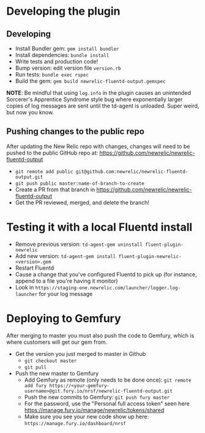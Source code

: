 # Developing the plugin

## Developing

* Install Bundler gem: `gem install bundler`
* Install dependencies: `bundle install`
* Write tests and production code!
* Bump version: edit version file `version.rb`
* Run tests: `bundle exec rspec`
* Build the gem: `gem build newrelic-fluentd-output.gemspec`

**NOTE**: Be mindful that using `log.info` in the plugin causes an unintended Sorcerer's Apprentice Syndrome style bug where exponentially larger copies of log messages are sent until the td-agent is unloaded. Super weird, but now you know.

## Pushing changes to the public repo
After updating the New Relic repo with changes, changes will need to be pushed to the public GitHub repo at: https://github.com/newrelic/newrelic-fluentd-output

* `git remote add public git@github.com:newrelic/newrelic-fluentd-output.git`
* `git push public master:name-of-branch-to-create`
* Create a PR from that branch in https://github.com/newrelic/newrelic-fluentd-output
* Get the PR reviewed, merged, and delete the branch!

# Testing it with a local Fluentd install

* Remove previous version: `td-agent-gem uninstall fluent-plugin-newrelic`
* Add new version: `td-agent-gem install fluent-plugin-newrelic-<version>.gem`
* Restart Fluentd
* Cause a change that you've configured Fluentd to pick up (for instance, append to a file you're having it monitor)
* Look in `https://staging-one.newrelic.com/launcher/logger.log-launcher` for your log message

# Deploying to Gemfury

After merging to master you must also push the code to Gemfury, which is where customers will get our gem from.
* Get the version you just merged to master in Github
  * `git checkout master`
  * `git pull`
* Push the new master to Gemfury
   * Add Gemfury as remote (only needs to be done once): `git remote add fury https://<your-gemfury-username>@git.fury.io/nrsf/newrelic-fluentd-output.git`
   * Push the new commits to Gemfury: `git push fury master`
   * For the password, use the "Personal full access token" seen here https://manage.fury.io/manage/newrelic/tokens/shared
   * Make sure you see your new code show up here: `https://manage.fury.io/dashboard/nrsf`